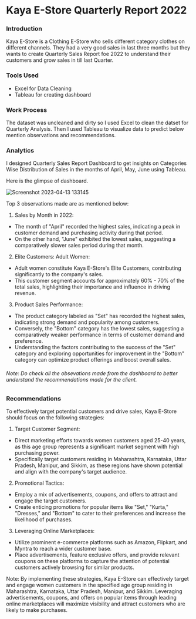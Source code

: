 # Kaya E-Store Quarterly Report 2022
 
### Introduction 
 
Kaya E-Store is a Clothing E-Store who sells different category clothes on different channels. They had a very good sales in last three months but they wants to create Quarterly Sales Report foe 2022 to understand their customers and grow sales in till last Quarter.


### Tools Used

* Excel for Data Cleaning
* Tableau for creating dashboard


### Work Process

The dataset was uncleaned and dirty so I used Excel to clean the datset for Quarterly Analysis. Then I used Tableau to visualize data to predict below mention observations and recommendations.


### Analytics

I designed Quarterly Sales Report Dashboard to get insights on Categories Wise Distribution of Sales in the months of April, May, June using Tableau.

Here is the glimpse of dashboard.

![Screenshot 2023-04-13 133145](https://user-images.githubusercontent.com/84131752/231696680-7658f4a6-816e-4cec-be32-52ed663f4400.png)

Top 3 observations made are as mentioned below:

1. Sales by Month in 2022:

* The month of "April" recorded the highest sales, indicating a peak in customer demand and purchasing activity during that period.
* On the other hand, "June" exhibited the lowest sales, suggesting a comparatively slower sales period during that month.

2. Elite Customers: Adult Women:

* Adult women constitute Kaya E-Store's Elite Customers, contributing significantly to the company's sales.
* This customer segment accounts for approximately 60% - 70% of the total sales, highlighting their importance and influence in driving revenue.

3. Product Sales Performance:

* The product category labeled as "Set" has recorded the highest sales, indicating strong demand and popularity among customers.
* Conversely, the "Bottom" category has the lowest sales, suggesting a comparatively weaker performance in terms of customer demand and preference.
* Understanding the factors contributing to the success of the "Set" category and exploring opportunities for improvement in the "Bottom" category can optimize product offerings and boost overall sales.

###### Note: Do check all the obsevations made from the dashboard to better understand the recommendations made for the client.

### Recommendations

To effectively target potential customers and drive sales, Kaya E-Store should focus on the following strategies:

1. Target Customer Segment:

* Direct marketing efforts towards women customers aged 25-40 years, as this age group represents a significant market segment with high purchasing power.
* Specifically target customers residing in Maharashtra, Karnataka, Uttar Pradesh, Manipur, and Sikkim, as these regions have shown potential and align with the company's target audience.

2. Promotional Tactics:

* Employ a mix of advertisements, coupons, and offers to attract and engage the target customers.
* Create enticing promotions for popular items like "Set," "Kurta," "Dresses," and "Bottom" to cater to their preferences and increase the likelihood of purchases.

3. Leveraging Online Marketplaces:

* Utilize prominent e-commerce platforms such as Amazon, Flipkart, and Myntra to reach a wider customer base.
* Place advertisements, feature exclusive offers, and provide relevant coupons on these platforms to capture the attention of potential customers actively browsing for similar products.

Note: By implementing these strategies, Kaya E-Store can effectively target and engage women customers in the specified age group residing in Maharashtra, Karnataka, Uttar Pradesh, Manipur, and Sikkim. Leveraging advertisements, coupons, and offers on popular items through leading online marketplaces will maximize visibility and attract customers who are likely to make purchases.
